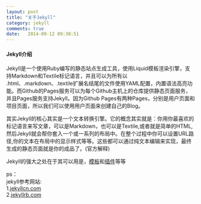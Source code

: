 ```yaml
---
layout: post
title: "关于Jekyll"
category: jekyll
comments: true
date:   2014-09-12 09:38:51
---
```


#### Jekyll介绍

Jekyll是一个使用Ruby编写的静态站点生成工具，使用Liquid模板渲染引擎，支持Markdown和Textile标记语言，并且可以为所有以 .html、.markdown、.textile扩展名结尾的文件使用YAML配置，内置语法高亮功能。而Github的Pages服务可以为每个Github主机上的仓库提供静态页面服务，并且Pages服务支持Jekyll。因为Github Pages有两种Pages，分别是用户页面和项目页面，所以我们可以使用用户页面来创建自己的Blog。  

其实Jekyll的核心其实是一个文本转换引擎。它的概念其实就是：你用你最喜欢的标记语言来写文章，可以是Markdown，也可以是Textile,或者就是简单的HTML,然后Jekyll就会帮你套入一个或一系列的布局中。在整个过程中你可以设置URL路径,你的文本在布局中的显示样式等等。这些都可以通过纯文本编辑来实现，最终生成的静态页面就是你的成品了。(官方解释)  

Jekyll的强大之处在于其可以用是，[模板](/jekyll/2014/09/12/jekyll-模板使用.html)和[插件](/jekyll/2014/09/12/jekyll-插件开发.html)等等

ps：  
jekyll参考网站:  
1.[jekyllcn.com](http://jekyllcn.com/)  
2.[jekyllrb.com](http://jekyllrb.com/)  


